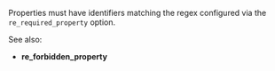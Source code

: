 Properties must have identifiers matching the regex configured via the
`re_required_property` option.

See also:

- **re_forbidden_property**
